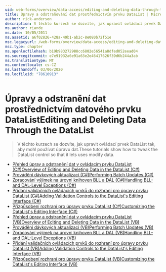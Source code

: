```yaml
---
uid: web-forms/overview/data-access/editing-and-deleting-data-through-the-datalist/index
title: Úpravy a odstraňování dat prostřednictvím prvku DataList | Microsoft Docs
author: rick-anderson
description: V těchto kurzech se dozvíte, jak upravit ovládací prvek DataList tak, aby mohl používat úpravu dat.
ms.author: riande
ms.date: 10/05/2011
ms.assetid: a6f02826-428a-49b1-ab2c-8e080b72f51e
msc.legacyurl: /web-forms/overview/data-access/editing-and-deleting-data-through-the-datalist
msc.type: chapter
ms.openlocfilehash: b19b983272988cc6802e56541a8dfed052eead04
ms.sourcegitcommit: e7e91932a6e91a63e2e46417626f39d6b244a3ab
ms.translationtype: MT
ms.contentlocale: cs-CZ
ms.lasthandoff: 03/06/2020
ms.locfileid: "78610913"
---
```

# <a name="editing-and-deleting-data-through-the-datalist"></a><span data-ttu-id="ff5d9-103">Úpravy a odstranění dat prostřednictvím datového prvku DataList</span><span class="sxs-lookup"><span data-stu-id="ff5d9-103">Editing and Deleting Data Through the DataList</span></span>

> <span data-ttu-id="ff5d9-104">V těchto kurzech se dozvíte, jak upravit ovládací prvek DataList tak, aby mohl používat úpravu dat.</span><span class="sxs-lookup"><span data-stu-id="ff5d9-104">These tutorials show how to tweak the DataList control so that it lets uses modify data.</span></span>

- [<span data-ttu-id="ff5d9-105">Přehled úprav a odstranění dat v ovládacím prvku DataList (C#)</span><span class="sxs-lookup"><span data-stu-id="ff5d9-105">Overview of Editing and Deleting Data in the DataList (C#)</span></span>](an-overview-of-editing-and-deleting-data-in-the-datalist-cs.md)
- [<span data-ttu-id="ff5d9-106">Provádění dávkových aktualizací (C#)</span><span class="sxs-lookup"><span data-stu-id="ff5d9-106">Performing Batch Updates (C#)</span></span>](performing-batch-updates-cs.md)
- [<span data-ttu-id="ff5d9-107">Zpracování výjimek na úrovni knihoven BLL a DAL (C#)</span><span class="sxs-lookup"><span data-stu-id="ff5d9-107">Handling BLL- and DAL-Level Exceptions (C#)</span></span>](handling-bll-and-dal-level-exceptions-cs.md)
- [<span data-ttu-id="ff5d9-108">Přidání validačních ovládacích prvků do rozhraní pro úpravy prvku DataList (C#)</span><span class="sxs-lookup"><span data-stu-id="ff5d9-108">Adding Validation Controls to the DataList's Editing Interface (C#)</span></span>](adding-validation-controls-to-the-datalist-s-editing-interface-cs.md)
- [<span data-ttu-id="ff5d9-109">Přizpůsobení rozhraní pro úpravy prvku DataList (C#)</span><span class="sxs-lookup"><span data-stu-id="ff5d9-109">Customizing the DataList's Editing Interface (C#)</span></span>](customizing-the-datalist-s-editing-interface-cs.md)
- [<span data-ttu-id="ff5d9-110">Přehled úprav a odstranění dat v ovládacím prvku DataList (VB)</span><span class="sxs-lookup"><span data-stu-id="ff5d9-110">Overview of Editing and Deleting Data in the DataList (VB)</span></span>](an-overview-of-editing-and-deleting-data-in-the-datalist-vb.md)
- [<span data-ttu-id="ff5d9-111">Provádění dávkových aktualizací (VB)</span><span class="sxs-lookup"><span data-stu-id="ff5d9-111">Performing Batch Updates (VB)</span></span>](performing-batch-updates-vb.md)
- [<span data-ttu-id="ff5d9-112">Zpracování výjimek na úrovni knihoven BLL a DAL (VB)</span><span class="sxs-lookup"><span data-stu-id="ff5d9-112">Handling BLL- and DAL-Level Exceptions (VB)</span></span>](handling-bll-and-dal-level-exceptions-vb.md)
- [<span data-ttu-id="ff5d9-113">Přidání validačních ovládacích prvků do rozhraní pro úpravy prvku DataList (VB)</span><span class="sxs-lookup"><span data-stu-id="ff5d9-113">Adding Validation Controls to the DataList's Editing Interface (VB)</span></span>](adding-validation-controls-to-the-datalist-s-editing-interface-vb.md)
- [<span data-ttu-id="ff5d9-114">Přizpůsobení rozhraní pro úpravy prvku DataList (VB)</span><span class="sxs-lookup"><span data-stu-id="ff5d9-114">Customizing the DataList's Editing Interface (VB)</span></span>](customizing-the-datalist-s-editing-interface-vb.md)
